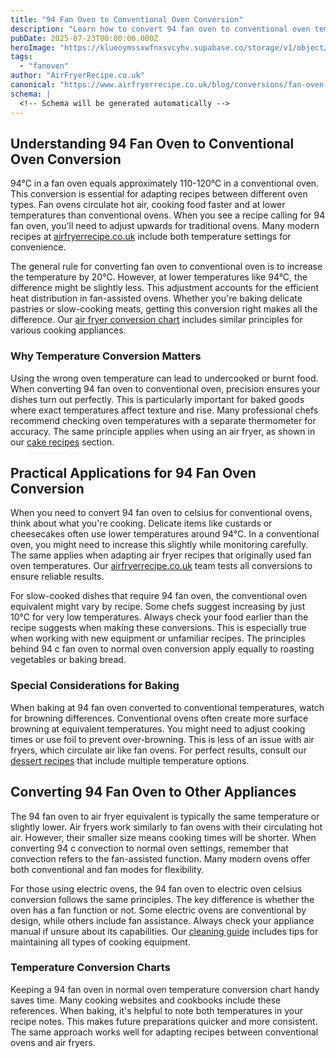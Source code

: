 ```yaml
---
title: "94 Fan Oven to Conventional Oven Conversion"
description: "Learn how to convert 94 fan oven to conventional oven temperature quickly and accurately for perfect baking results every time."
pubDate: 2025-07-23T00:00:00.000Z
heroImage: "https://klueoymssxwfnxsvcyhv.supabase.co/storage/v1/object/public/Shmucket/94-fan-oven-to-conventional-oven-conversion.png"
tags:
  - "fanoven"
author: "AirFryerRecipe.co.uk"
canonical: "https://www.airfryerrecipe.co.uk/blog/conversions/fan-oven-to-conventional-oven/94-fan-oven-to-conventional-oven-conversion"
schema: |
  <!-- Schema will be generated automatically -->
---
```


<h2>Understanding 94 Fan Oven to Conventional Oven Conversion</h2>
<p>94°C in a fan oven equals approximately 110-120°C in a conventional oven. This conversion is essential for adapting recipes between different oven types. Fan ovens circulate hot air, cooking food faster and at lower temperatures than conventional ovens. When you see a recipe calling for 94 fan oven, you'll need to adjust upwards for traditional ovens. Many modern recipes at <a href=https://www.airfryerrecipe.co.uk/recipes>airfryerrecipe.co.uk</a> include both temperature settings for convenience.</p>

<p>The general rule for converting fan oven to conventional oven is to increase the temperature by 20°C. However, at lower temperatures like 94°C, the difference might be slightly less. This adjustment accounts for the efficient heat distribution in fan-assisted ovens. Whether you're baking delicate pastries or slow-cooking meats, getting this conversion right makes all the difference. Our <a href=https://www.airfryerrecipe.co.uk/air-fryer-conversion-chart>air fryer conversion chart</a> includes similar principles for various cooking appliances.</p>

<h3>Why Temperature Conversion Matters</h3>
<p>Using the wrong oven temperature can lead to undercooked or burnt food. When converting 94 fan oven to conventional oven, precision ensures your dishes turn out perfectly. This is particularly important for baked goods where exact temperatures affect texture and rise. Many professional chefs recommend checking oven temperatures with a separate thermometer for accuracy. The same principle applies when using an air fryer, as shown in our <a href=https://www.airfryerrecipe.co.uk/recipe-category/cakes>cake recipes</a> section.</p>

<h2>Practical Applications for 94 Fan Oven Conversion</h2>
<p>When you need to convert 94 fan oven to celsius for conventional ovens, think about what you're cooking. Delicate items like custards or cheesecakes often use lower temperatures around 94°C. In a conventional oven, you might need to increase this slightly while monitoring carefully. The same applies when adapting air fryer recipes that originally used fan oven temperatures. Our <a href=https://www.airfryerrecipe.co.uk>airfryerrecipe.co.uk</a> team tests all conversions to ensure reliable results.</p>

<p>For slow-cooked dishes that require 94 fan oven, the conventional oven equivalent might vary by recipe. Some chefs suggest increasing by just 10°C for very low temperatures. Always check your food earlier than the recipe suggests when making these conversions. This is especially true when working with new equipment or unfamiliar recipes. The principles behind 94 c fan oven to normal oven conversion apply equally to roasting vegetables or baking bread.</p>

<h3>Special Considerations for Baking</h3>
<p>When baking at 94 fan oven converted to conventional temperatures, watch for browning differences. Conventional ovens often create more surface browning at equivalent temperatures. You might need to adjust cooking times or use foil to prevent over-browning. This is less of an issue with air fryers, which circulate air like fan ovens. For perfect results, consult our <a href=https://www.airfryerrecipe.co.uk/recipe-category/dessert>dessert recipes</a> that include multiple temperature options.</p>

<h2>Converting 94 Fan Oven to Other Appliances</h2>
<p>The 94 fan oven to air fryer equivalent is typically the same temperature or slightly lower. Air fryers work similarly to fan ovens with their circulating hot air. However, their smaller size means cooking times will be shorter. When converting 94 c convection to normal oven settings, remember that convection refers to the fan-assisted function. Many modern ovens offer both conventional and fan modes for flexibility.</p>

<p>For those using electric ovens, the 94 fan oven to electric oven celsius conversion follows the same principles. The key difference is whether the oven has a fan function or not. Some electric ovens are conventional by design, while others include fan assistance. Always check your appliance manual if unsure about its capabilities. Our <a href=https://www.airfryerrecipe.co.uk/air-fryer-cleaner>cleaning guide</a> includes tips for maintaining all types of cooking equipment.</p>

<h3>Temperature Conversion Charts</h3>
<p>Keeping a 94 fan oven in normal oven temperature conversion chart handy saves time. Many cooking websites and cookbooks include these references. When baking, it's helpful to note both temperatures in your recipe notes. This makes future preparations quicker and more consistent. The same approach works well for adapting recipes between conventional ovens and air fryers.</p>
